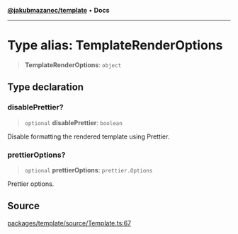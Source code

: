 [**@jakubmazanec/template**](../README.md) • **Docs**

---

# Type alias: TemplateRenderOptions

> **TemplateRenderOptions**: `object`

## Type declaration

### disablePrettier?

> `optional` **disablePrettier**: `boolean`

Disable formatting the rendered template using Prettier.

### prettierOptions?

> `optional` **prettierOptions**: `prettier.Options`

Prettier options.

## Source

[packages/template/source/Template.ts:67](https://github.com/jakubmazanec/tools/blob/bb20df5276ddb119762948adc2cda520aef09f0f/packages/template/source/Template.ts#L67)
